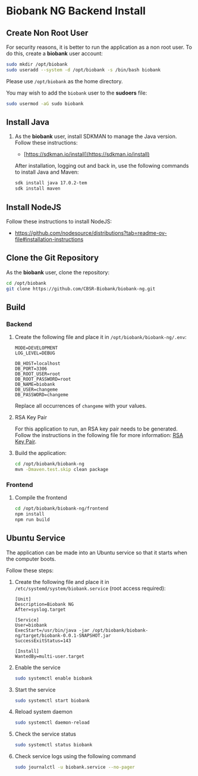 # Biobank NG Backend Install

## Create Non Root User

For security reasons, it is better to run the application as a non root user. To do this, create a **biobank** user account:

```sh
sudo mkdir /opt/biobank
sudo useradd --system -d /opt/biobank -s /bin/bash biobank
```

Please use `/opt/biobank` as the home directory.

You may wish to add the `biobank` user to the **sudoers** file:

```sh
sudo usermod -aG sudo biobank
```

## Install Java

1. As the **biobank** user, install SDKMAN to manage the Java version. Follow these instructions:

    * [https://sdkman.io/install](https://sdkman.io/install)

    After installation, logging out and back in, use the following commands to install Java and Maven:

    ```sh
    sdk install java 17.0.2-tem
    sdk install maven
    ```

## Install NodeJS

Follow these instructions to install NodeJS:

* https://github.com/nodesource/distributions?tab=readme-ov-file#installation-instructions

## Clone the Git Repository

As the **biobank** user, clone the repository:

```sh
cd /opt/biobank
git clone https://github.com/CBSR-Biobank/biobank-ng.git
```

## Build

### Backend

1. Create the following file and place it in `/opt/biobank/biobank-ng/.env`:

    ```
    MODE=DEVELOPMENT
    LOG_LEVEL=DEBUG

    DB_HOST=localhost
    DB_PORT=3306
    DB_ROOT_USER=root
    DB_ROOT_PASSWORD=root
    DB_NAME=biobank
    DB_USER=changeme
    DB_PASSWORD=changeme
    ```

    Replace all occurrences of `changeme` with your values.

1. RSA Key Pair

    For this application to run, an RSA key pair needs to be generated. Follow the instructions in the
    following file for more information: [RSA Key Pair](../src/main/resources/certs/README.md).

1. Build the application:

    ```sh
    cd /opt/biobank/biobank-ng
    mvn -Dmaven.test.skip clean package
    ```

### Frontend

1. Compile the frontend

    ```sh
    cd /opt/biobank/biobank-ng/frontend
    npm install
    npm run build
    ```

## Ubuntu Service

The application can be made into an Ubuntu service so that it starts when the computer boots.

Follow these steps:

1. Create the following file and place it in `/etc/systemd/system/biobank.service` (root access required):

    ```
    [Unit]
    Description=Biobank NG
    After=syslog.target

    [Service]
    User=biobank
    ExecStart=/usr/bin/java -jar /opt/biobank/biobank-ng/target/biobank-0.0.1-SNAPSHOT.jar
    SuccessExitStatus=143

    [Install]
    WantedBy=multi-user.target
    ```
1. Enable the service

    ```sh
    sudo systemctl enable biobank
    ```

1. Start the service

    ```sh
    sudo systemctl start biobank
    ```
1. Reload system daemon

    ```sh
    sudo systemctl daemon-reload
    ```

1. Check the service status

    ```sh
    sudo systemctl status biobank
    ```

1. Check service logs using the following command

    ```sh
    sudo journalctl -u biobank.service --no-pager
    ```
